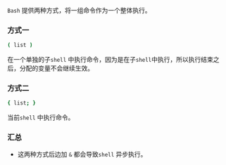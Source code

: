 `Bash` 提供两种方式，将一组命令作为一个整体执行。

### 方式一

```bash
( list )
```

在一个单独的子`shell` 中执行命令，因为是在子`shell`中执行，所以执行结束之后，分配的变量不会继续生效。



### 方式二

```bash
{ list; }
```

当前`shell` 中执行命令。



### 汇总

* 这两种方式后边加 `&` 都会导致`shell` 异步执行。



